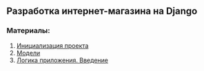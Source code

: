## Разработка интернет-магазина на Django

### Материалы:
1. [Инициализация проекта](Readme_1_Start.md)
2. [Модели](Readme_2_Models.md)
3. [Логика приложения. Введение](Readme_3_Handlers.md)
